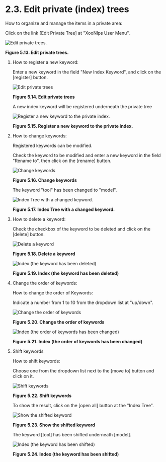 # 2.3. Edit private \(index\) trees

How to organize and manage the items in a private area:

Click on the link \[Edit Private Tree\] at "XooNIps User Menu".

![Edit private trees.](../../../.gitbook/assets/xoonips-operate13.png)

**Figure 5.13. Edit private trees.**

1. How to register a new keyword:

   Enter a new keyword in the field "New Index Keyword", and click on the \[register\] button.

   ![Edit private trees](../../../.gitbook/assets/xoonips-operate14%20%281%29.png)

   **Figure 5.14. Edit private trees**

   A new index keyword will be registered underneath the private tree

   ![Register a new keyword to the private index.](../../../.gitbook/assets/xoonips-operate15%20%281%29.png)

   **Figure 5.15. Register a new keyword to the private index.**

2. How to change keywords:

   Registered keywords can be modified.

   Check the keyword to be modified and enter a new keyword in the field "Rename to", then click on the \[rename\] button.

   ![Change keywords](../../../.gitbook/assets/xoonips-operate16%20%281%29.png)

   **Figure 5.16. Change keywords**

   The keyword "tool" has been changed to "model".

   ![Index Tree with a changed keyword.](../../../.gitbook/assets/xoonips-operate17%20%281%29.png)

   **Figure 5.17. Index Tree with a changed keyword.**

3. How to delete a keyword:

   Check the checkbox of the keyword to be deleted and click on the \[delete\] button.

   ![Delete a keyword](../../../.gitbook/assets/xoonips-operate18.png)

   **Figure 5.18. Delete a keyword**

   ![Index \(the keyword has been deleted\)](../../../.gitbook/assets/xoonips-operate19.png)

   **Figure 5.19. Index \(the keyword has been deleted\)**

4. Change the order of keywords:

   How to change the order of Keywords:

   Indicate a number from 1 to 10 from the dropdown list at "up/down".

   ![Change the order of keywords](../../../.gitbook/assets/xoonips-operate20.png)

   **Figure 5.20. Change the order of keywords**

   ![Index \(the order of keywords has been changed\)](../../../.gitbook/assets/xoonips-operate21%20%281%29.png)

   **Figure 5.21. Index \(the order of keywords has been changed\)**

5. Shift keywords

   How to shift keywords:

   Choose one from the dropdown list next to the \[move to\] button and click on it.

   ![Shift keywords](../../../.gitbook/assets/xoonips-operate22%20%281%29.png)

   **Figure 5.22. Shift keywords**

   To show the result, click on the \[open all\] button at the "Index Tree".

   ![Show the shifted keyword](../../../.gitbook/assets/xoonips-operate23.png)

   **Figure 5.23. Show the shifted keyword**

   The keyword \[tool\] has been shifted underneath \[model\].

   ![Index \(the keyword has been shifted\)](../../../.gitbook/assets/xoonips-operate24.png)

   **Figure 5.24. Index \(the keyword has been shifted\)**

